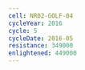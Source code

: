 ```yaml
---
cell: NR02-GOLF-04
cycleYear: 2016
cycle: 5
cycleDate: 2016-05
resistance: 349000
enlightened: 449000
---
```

